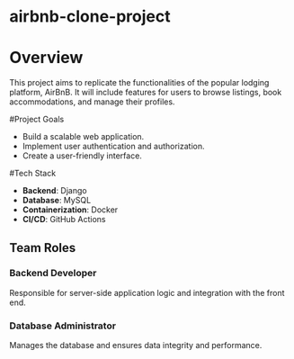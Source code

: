 # airbnb-clone-project
# Overview
This project aims to replicate the functionalities of the popular lodging platform, AirBnB. It will include features for users to browse listings, book accommodations, and manage their profiles.

#Project Goals
- Build a scalable web application.
- Implement user authentication and authorization.
- Create a user-friendly interface.

#Tech Stack
- **Backend**: Django
- **Database**: MySQL
- **Containerization**: Docker
- **CI/CD**: GitHub Actions
## Team Roles

### Backend Developer
Responsible for server-side application logic and integration with the front end.

### Database Administrator
Manages the database and ensures data integrity and performance.
